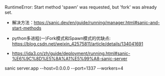 


RuntimeError: Start method 'spawn' was requested, but 'fork' was already set.

- 解决方法：https://sanic.dev/en/guide/running/manager.html#sanic-and-start-methods
- python多进程(一)Fork模式和Spawn模式的优缺点: https://blog.csdn.net/weixin_42575811/article/details/134041691





- https://ida3.cn/zh/guide/deployment/running.html#sanic-%E6%9C%8D%E5%8A%A1%E5%99%A8-sanic-server


sanic server.app --host=0.0.0.0 --port=1337 --workers=4
